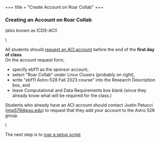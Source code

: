 +++
title = "Create Account on Roar Collab"
+++

### Creating an Account on Roar Collab
(also known as ICDS-ACI)

\\

All students should [request an ACI account](https://www.icds.psu.edu/computing-services/account-setup/) before the end of the __first day of class__.  
On the account request form,

- specify ebf11 as the sponsor account,
- select "Roar Collab" under Linux Clusers (probably on right),
- write "ebf11 Astro-528  Fall 2023 course" into the Research Description box, and 
- leave Computational and Data Requirements box blank (since they already know what will be required for the class.)  

Students who already have an ACI account should contact Justin Petucci (jmp579@psu.edu) to request that they add your account to the Astro 528 group.

\\

The next step is to [roar a setup script](../initial_setup)

